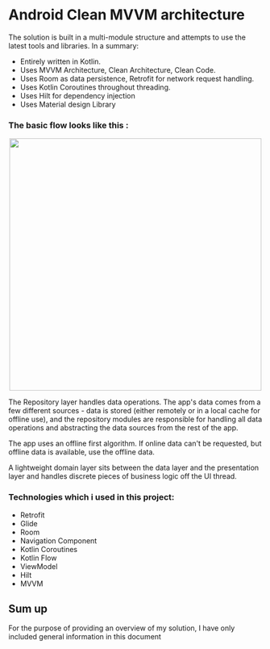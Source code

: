 # Android Clean MVVM architecture


The solution is built in a multi-module structure and attempts to use the latest tools and libraries. In
a summary:

* Entirely written in Kotlin.
* Uses MVVM Architecture, Clean Architecture, Clean Code.
* Uses Room as data persistence, Retrofit for network request handling.
* Uses Kotlin Coroutines throughout threading.
* Uses Hilt for dependency injection
* Uses Material design Library

### The basic flow looks like this :

<p align="center">
 <img src='https://user-images.githubusercontent.com/45559398/172233712-a350738b-453d-415d-a9e2-71838dad82d5.png' width='500'>
</p>

The Repository layer handles data operations. The app's data comes from a few different sources -
data is stored (either remotely or in a local cache for offline use), and the repository modules are
responsible for handling all data operations and abstracting the data sources from the rest of the
app.

The app uses an offline first algorithm. If online data can't be requested, but offline data is
available, use the offline data.

A lightweight domain layer sits between the data layer and the presentation layer and handles
discrete pieces of business logic off the UI thread.
### Technologies which i used in this project:
* Retrofit
* Glide
* Room
* Navigation Component
* Kotlin Coroutines
* Kotlin Flow
* ViewModel
* Hilt
* MVVM

## Sum up

For the purpose of providing an overview of my solution, I have only included general information in
this document

